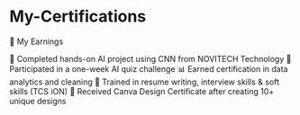 # My-Certifications
🏅 My Earnings

🏅 Completed hands-on AI project using CNN from NOVITECH Technology
🧠 Participated in a one-week AI quiz challenge
📊 Earned certification in data analytics and cleaning
🧾 Trained in resume writing, interview skills & soft skills (TCS iON)
🎨 Received Canva Design Certificate after creating 10+ unique designs


